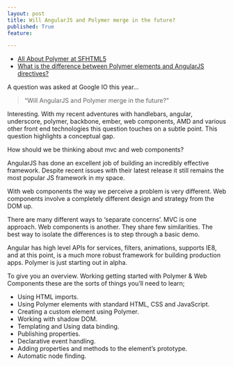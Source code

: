 ```yaml
---
layout: post
title: Will AngularJS and Polymer merge in the future?
published: True
feature: 

---
```


*   [All About Polymer at SFHTML5](https://www.youtube.com/watch?v=mN7IAaRdi_k)
*   [What is the difference between Polymer elements and AngularJS directives?](http://stackoverflow.com/questions/18089075/what-is-the-difference-between-polymer-elements-and-angularjs-directives)

A question was asked at Google IO this year…

> “Will AngularJS and Polymer merge in the future?”

Interesting. With my recent adventures with handlebars, angular, underscore, polymer, backbone, ember, web components, AMD and various other front end technologies this question touches on a subtle point. This question highlights a conceptual gap.

How should we be thinking about mvc and web components?

AngularJS has done an excellent job of building an incredibly effective framework. Despite recent issues with their latest release it still remains the most popular JS framework in my space.

With web components the way we perceive a problem is very different. Web components involve a completely different design and strategy from the DOM up.

There are many different ways to ‘separate concerns’. MVC is one approach. Web components is another. They share few similarities. The best way to isolate the differences is to step through a basic demo.

Angular has high level APIs for services, filters, animations, supports IE8, and at this point, is a much more robust framework for building production apps. Polymer is just starting out in alpha.

To give you an overview. Working getting started with Polymer & Web Components these are the sorts of things you’ll need to learn;

*   Using HTML imports.
*   Using Polymer elements with standard HTML, CSS and JavaScript.
*   Creating a custom element using Polymer.
*   Working with shadow DOM.
*   Templating and Using data binding.
*   Publishing properties.
*   Declarative event handling.
*   Adding properties and methods to the element’s prototype.
*   Automatic node finding.